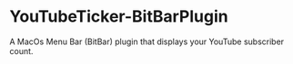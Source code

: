 # YouTubeTicker-BitBarPlugin
A MacOs Menu Bar (BitBar) plugin that displays your YouTube subscriber count.
